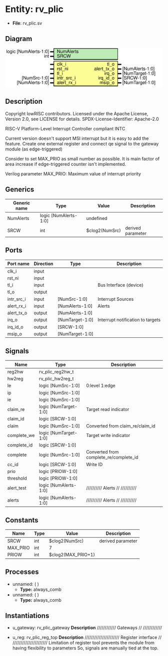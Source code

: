 # Entity: rv_plic

- **File**: rv_plic.sv
## Diagram

![Diagram](rv_plic.svg "Diagram")
## Description

 Copyright lowRISC contributors.
 Licensed under the Apache License, Version 2.0, see LICENSE for details.
 SPDX-License-Identifier: Apache-2.0

 RISC-V Platform-Level Interrupt Controller compliant INTC

   Current version doesn't support MSI interrupt but it is easy to add
   the feature. Create one external register and connect qe signal to the
   gateway module (as edge-triggered)

   Consider to set MAX_PRIO as small number as possible. It is main factor
   of area increase if edge-triggered counter isn't implemented.

 Verilog parameter
   MAX_PRIO: Maximum value of interrupt priority

## Generics

| Generic name | Type                  | Value          | Description         |
| ------------ | --------------------- | -------------- | ------------------- |
| NumAlerts    | logic [NumAlerts-1:0] | undefined      |                     |
| SRCW         | int                   | $clog2(NumSrc) |  derived parameter  |
## Ports

| Port name  | Direction | Type            | Description                        |
| ---------- | --------- | --------------- | ---------------------------------- |
| clk_i      | input     |                 |                                    |
| rst_ni     | input     |                 |                                    |
| tl_i       | input     |                 |  Bus Interface (device)            |
| tl_o       | output    |                 |                                    |
| intr_src_i | input     | [NumSrc-1:0]    |  Interrupt Sources                 |
| alert_rx_i | input     | [NumAlerts-1:0] |  Alerts                            |
| alert_tx_o | output    | [NumAlerts-1:0] |                                    |
| irq_o      | output    | [NumTarget-1:0] |  Interrupt notification to targets |
| irq_id_o   | output    | [SRCW-1:0]      |                                    |
| msip_o     | output    | [NumTarget-1:0] |                                    |
## Signals

| Name        | Type                  | Description                             |
| ----------- | --------------------- | --------------------------------------- |
| reg2hw      | rv_plic_reg2hw_t      |                                         |
| hw2reg      | rv_plic_hw2reg_t      |                                         |
| le          | logic [NumSrc-1:0]    | 0:level 1:edge                          |
| ip          | logic [NumSrc-1:0]    |                                         |
| ie          | logic [NumSrc-1:0]    |                                         |
| claim_re    | logic [NumTarget-1:0] | Target read indicator                   |
| claim_id    | logic [SRCW-1:0]      |                                         |
| claim       | logic [NumSrc-1:0]    | Converted from claim_re/claim_id        |
| complete_we | logic [NumTarget-1:0] | Target write indicator                  |
| complete_id | logic [SRCW-1:0]      |                                         |
| complete    | logic [NumSrc-1:0]    | Converted from complete_re/complete_id  |
| cc_id       | logic [SRCW-1:0]      | Write ID                                |
| prio        | logic [PRIOW-1:0]     |                                         |
| threshold   | logic [PRIOW-1:0]     |                                         |
| alert_test  | logic [NumAlerts-1:0] | //////////  Alerts // //////////        |
| alerts      | logic [NumAlerts-1:0] | //////////  Alerts // //////////        |
## Constants

| Name     | Type | Value              | Description         |
| -------- | ---- | ------------------ | ------------------- |
| SRCW     | int  | $clog2(NumSrc)     |  derived parameter  |
| MAX_PRIO | int  | 7                  |                     |
| PRIOW    | int  | $clog2(MAX_PRIO+1) |                     |
## Processes
- unnamed: (  )
  - **Type:** always_comb
- unnamed: (  )
  - **Type:** always_comb
## Instantiations

- u_gateway: rv_plic_gateway
**Description**
////////////
 Gateways //
////////////

- u_reg: rv_plic_reg_top
**Description**
//////////////////////
 Register interface //
//////////////////////
  Limitation of register tool prevents the module from having flexibility to parameters
  So, signals are manually tied at the top.

